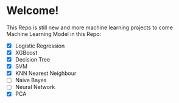 # Welcome!

This Repo is still new and more machine learning projects to come</br>
Machine Learning Model in this Repo:</br>

- [X] Logistic Regression
- [X] XGBoost
- [X] Decision Tree
- [X] SVM
- [X] KNN Nearest Neighbour
- [ ] Naive Bayes
- [ ] Neural Network
- [X] PCA
